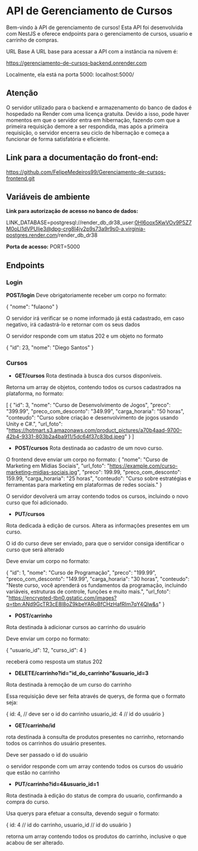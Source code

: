 # API de Gerenciamento de Cursos

Bem-vindo à API de gerenciamento de cursos! Esta API foi desenvolvida com NestJS e oferece endpoints para o gerenciamento de cursos, usuario e carrinho de compras.

URL Base
A URL base para acessar a API com a instância na núvem é:

https://gerenciamento-de-cursos-backend.onrender.com

Localmente, ela está na porta 5000:
localhost:5000/


## Atenção
O servidor utilizado para o backend e armazenamento do banco de dados é hospedado na Render com uma licença gratuita. Devido a isso, pode haver momentos em que o servidor entra em hibernação, fazendo com que a primeira requisição demore a ser respondida, mas após a primeira requisição, o servidor encerra seu ciclo de hibernação e começa a funcionar de forma satisfatória e eficiente.


## Link para a documentação do front-end:
https://github.com/FelipeMedeiros99/Gerenciamento-de-cursos-frontend.git


## Variáveis de ambiente

**Link para autorização de acesso no banco de dados:**

LINK_DATABASE=postgresql://render_db_dr38_user:0Hl6oox5KwVOv9P5Z7M0oLl1dVPUIje3@dpg-crg8l4jv2p9s73a9r9s0-a.virginia-postgres.render.com/render_db_dr38

**Porta de acesso:**
PORT=5000

## Endpoints

### Login
**POST/login**
Deve obrigatoriamente receber um corpo no formato:

{
    "nome": "fulaono"
}

O servidor irá verificar se o nome informado já está cadastrado, em caso negativo, irá cadastrá-lo e retornar com os seus dados

O servidor responde com um status 202 e um objeto no formato 

{
  "id": 23,
  "nome": "Diego Santos"
}


### Cursos
- **GET/cursos**
Rota destinada à busca dos cursos disponíveis.

Retorna um array de objetos, contendo todos os cursos cadastrados na plataforma, no formato:

[
  {
    "id": 3,
    "nome": "Curso de Desenvolvimento de Jogos",
    "preco": "399.99",
    "preco_com_desconto": "349.99",
    "carga_horaria": "50 horas",
    "conteudo": "Curso sobre criação e desenvolvimento de jogos usando Unity e C#.",
    "url_foto": "https://hotmart.s3.amazonaws.com/product_pictures/a70b4aad-9700-42b4-9331-803b2a4ba911/5dc64f37c83bd.jpeg"
  }
]

- **POST/cursos**
Rota destinada ao cadastro de um novo curso.

O frontend deve enviar um corpo no formato:
{
    "nome": "Curso de Marketing em Mídias Sociais",
    "url_foto": "https://example.com/curso-marketing-midias-sociais.jpg",
    "preco": 199.99,
    "preco_com_desconto": 159.99,
    "carga_horaria": "25 horas",
    "conteudo": "Curso sobre estratégias e ferramentas para marketing em plataformas de redes sociais."
}


O servidor devolverá um array contendo todos os cursos, incluindo o novo curso que foi adicionado. 

- **PUT/cursos**

Rota dedicada à edição de cursos. Altera as informações presentes em um curso.

O id do curso deve ser enviado, para que o servidor consiga identificar o curso que será alterado

Deve enviar um corpo no formato:

{
    "id": 1,
    "nome": "Curso de Programação",
    "preco": "199.99",
    "preco_com_desconto": "149.99",
    "carga_horaria": "30 horas",
    "conteudo": "Neste curso, você aprenderá os fundamentos da programação, incluindo variáveis, estruturas de controle, funções e muito mais.",
    "url_foto": "https://encrypted-tbn0.gstatic.com/images?q=tbn:ANd9GcTR3cE8l8oZ9kbeYARoBfCHzHafRIm7qY4Qlw&s"
}


- **POST/carrinho** 

Rota destinada à adicionar cursos ao carrinho do usuário

Deve enviar um corpo no formato:

{
    "usuario_id": 12,
    "curso_id": 4
}

receberá como resposta um status 202

- **DELETE/carrinho?id="id_do_carrinho"&usuario_id=3** 

Rota destinada à remoção de um curso do carrinho

Essa requisição deve ser feita através de querys, de forma que o formato seja: 

{
    id: 4,          // deve ser o id do carrinho
    usuario_id: 4   // id do usuário
}

- **GET/carrinho/id**

rota destinada à consulta de produtos presentes no carrinho, retornando todos os carrinhos do usuário presentes.

Deve ser passado o id do usuário

o servidor responde com um array contendo todos os cursos do usuário que estão no carrinho

- **PUT/carrinho?id=4&usuario_id=1**

Rota destinada à edição do status de compra do usuario, confirmando a compra do curso.

Usa querys para efetuar a consulta, devendo seguir o formato:

{
    id: 4 // id do carrinho,
    usuario_id // id do usuário
}

retorna um array contendo todos os produtos do carrinho, inclusive o que acabou de ser alterado.

